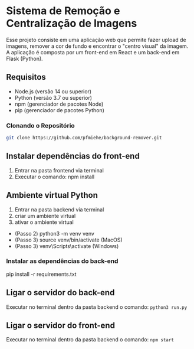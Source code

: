# Sistema de Remoção e Centralização de Imagens

Esse projeto consiste em uma aplicação web que permite fazer upload de imagens, remover a cor de fundo e encontrar o "centro visual" da imagem. A aplicação é composta por um front-end em React e um back-end em Flask (Python).

## Requisitos

- Node.js (versão 14 ou superior)
- Python (versão 3.7 ou superior)
- npm (gerenciador de pacotes Node)
- pip (gerenciador de pacotes Python)

### Clonando o Repositório

```bash
git clone https://github.com/pfmiehe/background-remover.git
```

## Instalar dependências do front-end
1. Entrar na pasta frontend via terminal
2. Executar o comando: npm install


## Ambiente virtual Python
1. Entrar na pasta backend via terminal
2. criar um ambiente virtual
3. ativar o ambiente virtual

- (Passo 2) python3 -m venv venv
- (Passo 3) source venv/bin/activate (MacOS)
- (Passo 3) venv\Scripts\activate (Windows)

### Instalar as dependências do back-end
pip install -r requirements.txt

## Ligar o servidor do back-end
Executar no terminal dentro da pasta backend o comando: `python3 run.py`

## Ligar o servidor do front-end
Executar no terminal dentro da pasta backend o comando: `npm start`



